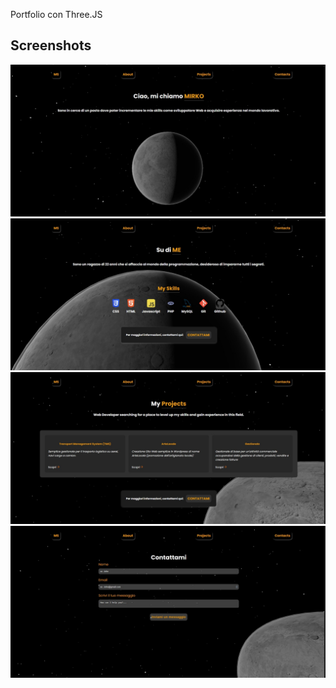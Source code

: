 Portfolio con Three.JS

## Screenshots

![alt text](screenshot/homepage.jpeg)
![alt text](screenshot/about.jpeg)
![alt text](screenshot/projects.jpeg)
![alt text](screenshot/contacts.jpeg)


